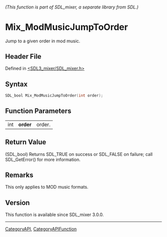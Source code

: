 ###### (This function is part of SDL_mixer, a separate library from SDL.)
# Mix_ModMusicJumpToOrder

Jump to a given order in mod music.

## Header File

Defined in [<SDL3_mixer/SDL_mixer.h>](https://github.com/libsdl-org/SDL_mixer/blob/main/include/SDL3_mixer/SDL_mixer.h)

## Syntax

```c
SDL_bool Mix_ModMusicJumpToOrder(int order);
```

## Function Parameters

|     |           |        |
| --- | --------- | ------ |
| int | **order** | order. |

## Return Value

(SDL_bool) Returns SDL_TRUE on success or SDL_FALSE on failure; call
SDL_GetError() for more information.

## Remarks

This only applies to MOD music formats.

## Version

This function is available since SDL_mixer 3.0.0.

----
[CategoryAPI](CategoryAPI), [CategoryAPIFunction](CategoryAPIFunction)

